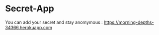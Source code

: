 # Secret-App
You can add your secret and stay anomymous : https://morning-depths-34366.herokuapp.com
